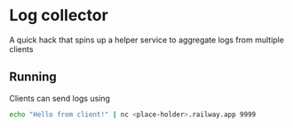 # Log collector
A quick hack that spins up a helper service to aggregate logs from multiple clients

## Running
Clients can send logs using
```bash
echo "Hello from client!" | nc <place-holder>.railway.app 9999
```
